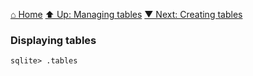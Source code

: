 [⌂ Home](../../README.md)
[⬆ Up: Managing tables](managing_tables.md)
[▼ Next: Creating tables](creating_tables.md)

### Displaying tables

```
sqlite> .tables
```
